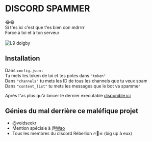 
# DISCORD SPAMMER

😂😁\
Si t'es ici c'est que t'es bien con mdrrrr\
Force à toi et à ton serveur\
\
<img src="https://cdn.discordapp.com/attachments/698189132534644837/1128403125162741832/F0rOaI2XwAAfjBA.png" alt="L9 doigby" title="L9 doigby">


## Installation

Dans `config.json` :\
Tu mets les token de toi et tes potes dans `"token"`\
Dans `"channels"` tu mets les ID de tous les channels que tu veux spam\
Dans `"content_list"` tu mets les messages que le bot va spammer

Après t'as plus qu'à lancer le dernier executable [disponible ici](https://github.com/voidseekr/DiscordSpammer/releases/latest)
    
## Génies du mal derrière ce maléfique projet

- [@voidseekr](https://www.github.com/voidseekr)
- Mention spéciale à [@Wao](https://twitter.com/SyrexHori)
- Tous les membres du discord Rébellion 🔥🏴☠ (big up à eux)

